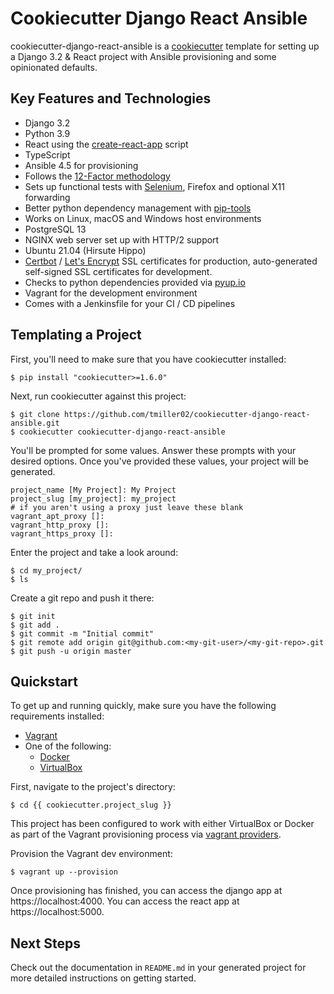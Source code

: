 # Cookiecutter Django React Ansible

cookiecutter-django-react-ansible is a 
[cookiecutter](https://github.com/pydanny/cookiecutter) template for setting up
a Django 3.2 & React project with Ansible provisioning and some opinionated defaults.

## Key Features and Technologies
* Django 3.2
* Python 3.9
* React using the [create-react-app](https://github.com/facebook/create-react-app) script
* TypeScript
* Ansible 4.5 for provisioning  
* Follows the [12-Factor methodology](https://12factor.net/)
* Sets up functional tests with [Selenium](https://selenium-python.readthedocs.io/),
  Firefox and optional X11 forwarding
* Better python dependency management with [pip-tools](https://github.com/jazzband/pip-tools)
* Works on Linux, macOS and Windows host environments
* PostgreSQL 13
* NGINX web server set up with HTTP/2 support
* Ubuntu 21.04 (Hirsute Hippo)
* [Certbot](https://certbot.eff.org/about/) / [Let's Encrypt](https://letsencrypt.org/)
  SSL certificates for production, auto-generated self-signed SSL certificates for development.
* Checks to python dependencies provided via [pyup.io](https://pyup.io/)
* Vagrant for the development environment
* Comes with a Jenkinsfile for your CI / CD pipelines

## Templating a Project

First, you'll need to make sure that you have cookiecutter installed:

```
$ pip install "cookiecutter>=1.6.0"
```

Next, run cookiecutter against this project:

```
$ git clone https://github.com/tmiller02/cookiecutter-django-react-ansible.git
$ cookiecutter cookiecutter-django-react-ansible
```

You'll be prompted for some values. Answer these prompts with your desired
options. Once you've provided these values, your project will be generated.

```
project_name [My Project]: My Project
project_slug [my_project]: my_project
# if you aren't using a proxy just leave these blank
vagrant_apt_proxy []: 
vagrant_http_proxy []: 
vagrant_https_proxy []:
```

Enter the project and take a look around:

```
$ cd my_project/
$ ls
```

Create a git repo and push it there:

```
$ git init
$ git add .
$ git commit -m "Initial commit"
$ git remote add origin git@github.com:<my-git-user>/<my-git-repo>.git
$ git push -u origin master
```
## Quickstart

To get up and running quickly, make sure you have the following requirements installed:
* [Vagrant](https://www.vagrantup.com/)
* One of the following:  
  * [Docker](https://www.docker.com/)
  * [VirtualBox](https://www.virtualbox.org/)

First, navigate to the project's directory:
```
$ cd {{ cookiecutter.project_slug }}
```

This project has been configured to work with either VirtualBox or Docker
as part of the Vagrant provisioning process via 
[vagrant providers](https://www.vagrantup.com/docs/providers).

Provision the Vagrant dev environment:

```
$ vagrant up --provision
```

Once provisioning has finished, you can access the django app at https://localhost:4000.
You can access the react app at https://localhost:5000.

## Next Steps

Check out the documentation in `README.md` in your generated project for more
detailed instructions on getting started.